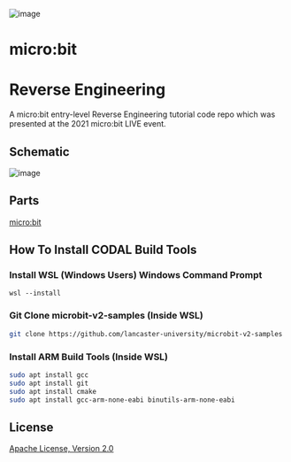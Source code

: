 ![image](https://github.com/mytechnotalent/micro-bit-Reverse-Engineering/blob/main/micro-bit%20Reverse%20Engineering.png?raw=true)

# micro:bit
# Reverse Engineering
A micro:bit entry-level Reverse Engineering tutorial code repo which was presented at the 2021 micro:bit LIVE event.

## Schematic
![image](https://github.com/mytechnotalent/micro-bit-Reverse-Engineering/blob/main/schematic.png?raw=true)

## Parts
[micro:bit](https://microbit.org/buy/?location=US&version=microbitV2)

## How To Install CODAL Build Tools
### Install WSL (Windows Users) Windows Command Prompt
```wsl --install```

### Git Clone microbit-v2-samples (Inside WSL)
```bash
git clone https://github.com/lancaster-university/microbit-v2-samples
```

### Install ARM Build Tools (Inside WSL)
```bash
sudo apt install gcc
sudo apt install git
sudo apt install cmake
sudo apt install gcc-arm-none-eabi binutils-arm-none-eabi
```

## License
[Apache License, Version 2.0](https://www.apache.org/licenses/LICENSE-2.0)
